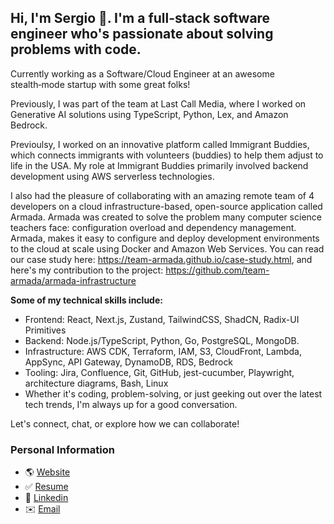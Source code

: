 
## Hi, I'm Sergio 👋. I'm a full-stack software engineer who's passionate about solving problems with code.

Currently working as a Software/Cloud Engineer at an awesome stealth‑mode startup with some great folks!

Previously, I was part of the team at Last Call Media, where I worked on Generative AI solutions using TypeScript, Python, Lex, and Amazon Bedrock.

Previoulsy, I worked on an innovative platform called Immigrant Buddies, which connects immigrants with volunteers (buddies) to help them adjust to life in the USA. My role at Immigrant Buddies primarily involved backend development using AWS serverless technologies.

I also had the pleasure of collaborating with an amazing remote team of 4 developers on a cloud infrastructure-based, open-source application called Armada. Armada was created to solve the problem many computer science teachers face: configuration overload and dependency management. Armada, makes it easy to configure and deploy development environments to the cloud at scale using Docker and Amazon Web Services. You can read our case study here: https://team-armada.github.io/case-study.html, and here's my contribution to the project: https://github.com/team-armada/armada-infrastructure

<!-- I enjoy learning new skills in my spare time through hands-on practice. Currently, I'm working on Verbo—an application designed to help users learn new languages by translating text into any of the 72 supported languages. In addition to translations, Verbo offers audio pronunciations and practical examples to demonstrate how words and phrases are used in real-life conversations. To follow my progress, visit the project page here https://sergiopichardo.com/projects/verbo, and you can also explore the code repo in here https://github.com/sergiopichardo/verbo. -->

**Some of my technical skills include:**
- Frontend: React, Next.js, Zustand, TailwindCSS, ShadCN, Radix-UI Primitives
- Backend: Node.js/TypeScript, Python, Go, PostgreSQL, MongoDB.
- Infrastructure: AWS CDK, Terraform, IAM, S3, CloudFront, Lambda, AppSync, API Gateway, DynamoDB, RDS, Bedrock
- Tooling: Jira, Confluence, Git, GitHub, jest-cucumber, Playwright, architecture diagrams, Bash, Linux
- Whether it's coding, problem-solving, or just geeking out over the latest tech trends, I'm always up for a good conversation.

Let's connect, chat, or explore how we can collaborate!
### Personal Information
- 🌎 [Website](https://sergiopichardo.com/)
- ✅ [Resume](https://sergiopichardo.com/resume-sergio-pichardo.pdf)
- 👔 [Linkedin](https://www.linkedin.com/in/sergiopichardo/) 
- ✉️ [Email](sergiopichardo@proton.me)
